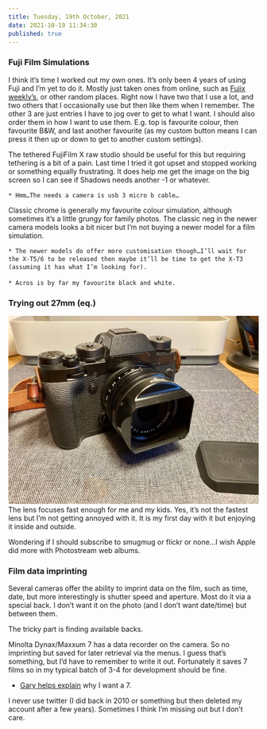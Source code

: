 ```yaml
---
title: Tuesday, 19th October, 2021
date: 2021-10-19 11:34:30
published: true
---
```


### Fuji Film Simulations

I think it’s time I worked out my own ones. It’s only been 4 years of using Fuji and I’m yet to do it. Mostly just taken ones from online, such as [Fujix weekly’s](https://fujixweekly.com/fujifilm-x-trans-iii-recipes/), or other random places. Right now I have two that I use a lot, and two others that I occasionally use but then like them when I remember. The other 3 are just entries I have to jog over to get to what I want. I should also order them in how I want to use them. E.g. top is favourite colour, then favourite B&W, and last another favourite (as my custom button means I can press it then up or down to get to another custom settings).

The tethered FujiFilm X raw studio should be useful for this but requiring tethering is a bit of a pain. Last time I tried it got upset and stopped working or something equally frustrating. It does help me get the image on the big screen so I can see if Shadows needs another -1 or whatever.

    * Hmm…The needs a camera is usb 3 micro b cable…

Classic chrome is generally my favourite colour simulation, although sometimes it’s a little grungy for family photos. The classic neg in the newer camera models looks a bit nicer but I’m not buying a newer model for a film simulation.

    * The newer models do offer more customisation though…I’ll wait for the X-T5/6 to be released then maybe it’ll be time to get the X-T3 (assuming it has what I’m looking for).

    * Acros is by far my favourite black and white.

### Trying out 27mm (eq.)
![](/assets/img/fuji18mm.jpg)
The lens focuses fast enough for me and my kids. Yes, it’s not the fastest lens but I’m not getting annoyed with it. It is my first day with it but enjoying it inside and outside.

Wondering if I should subscribe to smugmug or flickr or none…I wish Apple did more with Photostream web albums.

### Film data imprinting

Several cameras offer the ability to imprint data on the film, such as time, date, but more interestingly is shutter speed and aperture. Most do it via a special back. I don’t want it on the photo (and I don’t want date/time) but between them.

The tricky part is finding available backs.

Minolta Dynax/Maxxum 7 has a data recorder on the camera. So no imprinting but saved for later retrieval via the menus. I guess that’s something, but I’d have to remember to write it out. Fortunately it saves 7 films so in my typical batch of 3-4 for development should be fine.

* [Gary helps explain](https://www.friedmanarchives.com/minolta-maxxum-dynax-7/) why I want a 7.

I never use twitter (I did back in 2010 or something but then deleted my account after a few years). Sometimes I think I’m missing out but I don’t care.